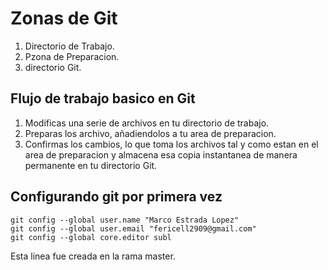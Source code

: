 
# Zonas de Git
1. Directorio de Trabajo.
2. Pzona de Preparacion.
3. directorio Git.


## Flujo de trabajo basico en Git
1. Modificas una serie de archivos en tu directorio de trabajo.
2. Preparas los archivo, añadiendolos a tu area de preparacion.
3. Confirmas los cambios, lo que toma los archivos tal y como estan en el area de preparacion  y almacena esa copia instantanea de manera permanente en tu directorio Git.

## Configurando git por primera vez
```
git config --global user.name "Marco Estrada Lopez"
git config --global user.email "fericell2909@gmail.com"
git config --global core.editor subl
```
Esta linea fue creada en la rama master.